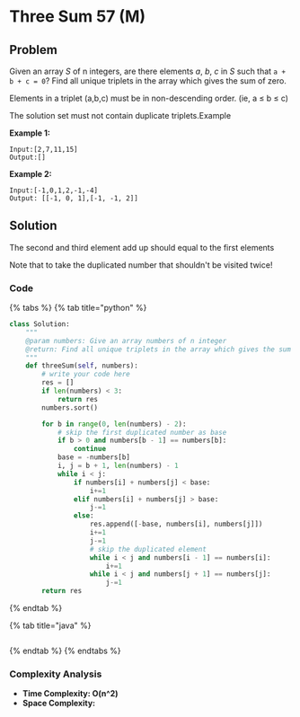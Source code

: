 # Three Sum 57 \(M\)

## Problem

Given an array _S_ of n integers, are there elements _a_, _b_, _c_ in _S_ such that `a + b + c = 0`? Find all unique triplets in the array which gives the sum of zero.

Elements in a triplet \(a,b,c\) must be in non-descending order. \(ie, a ≤ b ≤ c\)

The solution set must not contain duplicate triplets.Example

**Example 1:**

```text
Input:[2,7,11,15]
Output:[]
```

**Example 2:**

```text
Input:[-1,0,1,2,-1,-4]
Output:	[[-1, 0, 1],[-1, -1, 2]]
```

## Solution

The second and third element add up should equal to the first elements

Note that to take the duplicated number that shouldn't be visited twice! 

### Code

{% tabs %}
{% tab title="python" %}
```python
class Solution:
    """
    @param numbers: Give an array numbers of n integer
    @return: Find all unique triplets in the array which gives the sum of zero.
    """
    def threeSum(self, numbers):
        # write your code here
        res = []
        if len(numbers) < 3:
            return res
        numbers.sort()

        for b in range(0, len(numbers) - 2):
            # skip the first duplicated number as base
            if b > 0 and numbers[b - 1] == numbers[b]:
                continue
            base = -numbers[b]
            i, j = b + 1, len(numbers) - 1
            while i < j:
                if numbers[i] + numbers[j] < base:
                    i+=1
                elif numbers[i] + numbers[j] > base:
                    j-=1
                else:
                    res.append([-base, numbers[i], numbers[j]])
                    i+=1
                    j-=1
                    # skip the duplicated element
                    while i < j and numbers[i - 1] == numbers[i]:
                        i+=1
                    while i < j and numbers[j + 1] == numbers[j]:
                        j-=1
        return res

```
{% endtab %}

{% tab title="java" %}
```

```
{% endtab %}
{% endtabs %}

### Complexity Analysis

* **Time Complexity: O\(n^2\)**
* **Space Complexity:**

